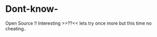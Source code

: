 # Dont-know-
Open Source !! Interesting >>??&lt;&lt; 
lets try once more but this time no cheating..
